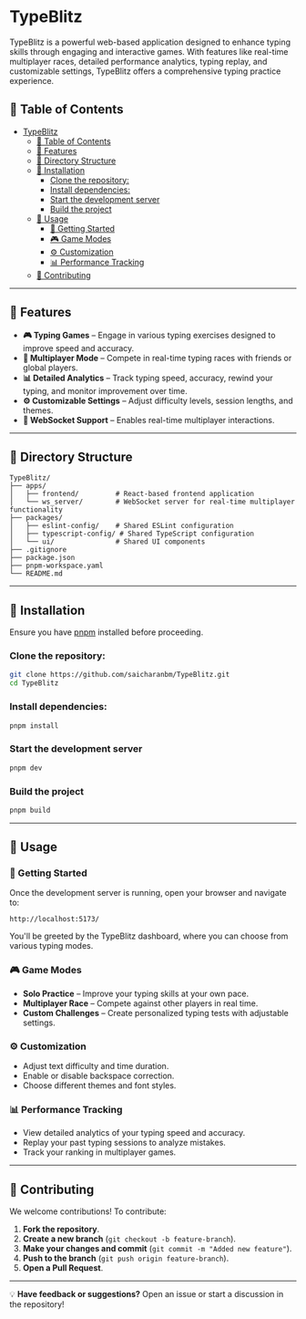 # TypeBlitz

TypeBlitz is a powerful web-based application designed to enhance typing skills through engaging and interactive games. With features like real-time multiplayer races, detailed performance analytics, typing replay, and customizable settings, TypeBlitz offers a comprehensive typing practice experience.

## 📌 Table of Contents

- [TypeBlitz](#typeblitz)
  - [📌 Table of Contents](#-table-of-contents)
  - [🚀 Features](#-features)
  - [📂 Directory Structure](#-directory-structure)
  - [🔧 Installation](#-installation)
    - [Clone the repository:](#clone-the-repository)
    - [Install dependencies:](#install-dependencies)
    - [Start the development server](#start-the-development-server)
    - [Build the project](#build-the-project)
  - [🚀 Usage](#-usage)
    - [🏁 Getting Started](#-getting-started)
    - [🎮 Game Modes](#-game-modes)
    - [⚙️ Customization](#️-customization)
    - [📊 Performance Tracking](#-performance-tracking)
  - [🤝 Contributing](#-contributing)

---

## 🚀 Features

- **🎮 Typing Games** – Engage in various typing exercises designed to improve speed and accuracy.
- **👥 Multiplayer Mode** – Compete in real-time typing races with friends or global players.
- **📊 Detailed Analytics** – Track typing speed, accuracy, rewind your typing, and monitor improvement over time.
- **⚙️ Customizable Settings** – Adjust difficulty levels, session lengths, and themes.
- **📡 WebSocket Support** – Enables real-time multiplayer interactions.

---

## 📂 Directory Structure

```plaintext
TypeBlitz/
├── apps/
│   ├── frontend/         # React-based frontend application
│   └── ws_server/        # WebSocket server for real-time multiplayer functionality
├── packages/
│   ├── eslint-config/    # Shared ESLint configuration
│   ├── typescript-config/ # Shared TypeScript configuration
│   └── ui/               # Shared UI components
├── .gitignore
├── package.json
├── pnpm-workspace.yaml
└── README.md
```

---

## 🔧 Installation

Ensure you have [pnpm](https://pnpm.io/) installed before proceeding.

### Clone the repository:

```bash
git clone https://github.com/saicharanbm/TypeBlitz.git
cd TypeBlitz
```

### Install dependencies:

```bash
pnpm install
```

### Start the development server

```bash
pnpm dev
```

### Build the project

```bash
pnpm build
```

---

## 🚀 Usage

### 🏁 Getting Started

Once the development server is running, open your browser and navigate to:

```plaintext
http://localhost:5173/
```

You'll be greeted by the TypeBlitz dashboard, where you can choose from various typing modes.

### 🎮 Game Modes

- **Solo Practice** – Improve your typing skills at your own pace.
- **Multiplayer Race** – Compete against other players in real time.
- **Custom Challenges** – Create personalized typing tests with adjustable settings.

### ⚙️ Customization

- Adjust text difficulty and time duration.
- Enable or disable backspace correction.
- Choose different themes and font styles.

### 📊 Performance Tracking

- View detailed analytics of your typing speed and accuracy.
- Replay your past typing sessions to analyze mistakes.
- Track your ranking in multiplayer games.

---

## 🤝 Contributing

We welcome contributions! To contribute:

1. **Fork the repository**.
2. **Create a new branch** (`git checkout -b feature-branch`).
3. **Make your changes and commit** (`git commit -m "Added new feature"`).
4. **Push to the branch** (`git push origin feature-branch`).
5. **Open a Pull Request**.

---

💡 **Have feedback or suggestions?** Open an issue or start a discussion in the repository!
